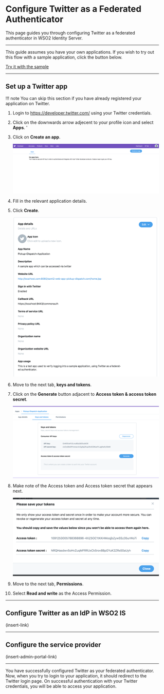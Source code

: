 # Configure Twitter as a Federated Authenticator

This page guides you through configuring Twitter as a federated authenticator in WSO2 Identity Server. 

---

This guide assumes you have your own applications. If you wish to try out this flow with a sample application, click the button below. 

<a class="samplebtn_a" href="../../../quick-starts/twitter-as-federated-authenticator-sample" target="_blank" rel="nofollow noopener">Try it with the sample</a>

---

## Set up a Twitter app

!!! note 
	You can skip this section if you have already registered your application on Twitter. 

1. Login to <https://developer.twitter.com/> using your Twitter credentials. 

2. Click on the downwards arrow adjecent to your profile icon and select **Apps**. '

3. Click on **Create an app**.
    
    ![create-twittter-app](../../assets/img/samples/create-app-twitter.png)

4. Fill in the relevant application details. 

5. Click  **Create**.

    ![app-created-twitter.png](../../assets/img/samples/app-created-twitter.png)

6. Move to the next tab, **keys and tokens**. 

7. Click on the **Generate** button adjacent to **Access token & access token secret**. 

    ![create-access-token](../../assets/img/samples/create-access-token.png)

8. Make note of the Access token and Access token secret that appears next. 

    ![note-tokens](../../assets/img/samples/note-tokens.png)

9. Move to the next tab, **Permissions**. 

10. Select **Read and write** as the Access Permission. 

---

## Configure Twitter as an IdP in WSO2 IS 

(insert-link)

---

## Configure the service provider

(insert-admin-portal-link)

---

You have successfully configured Twitter as your federated authenticator. Now, when you try to login to your application, it should redirect to the Twitter login page. On successful authentication with your Twitter credentials, you will be able to access your application. 